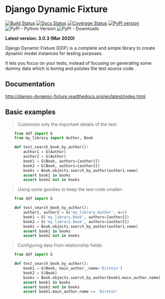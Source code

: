 Django Dynamic Fixture
======================

[![Build Status](https://travis-ci.org/paulocheque/django-dynamic-fixture.svg?branch=master)](https://travis-ci.org/paulocheque/django-dynamic-fixture)
[![Docs Status](https://readthedocs.org/projects/django-dynamic-fixture/badge/?version=latest)](http://django-dynamic-fixture.readthedocs.org/en/latest/index.html)
[![Coverage Status](https://coveralls.io/repos/paulocheque/django-dynamic-fixture/badge.svg?branch=master)](https://coveralls.io/r/paulocheque/django-dynamic-fixture?branch=master)
[![PyPI version](https://badge.fury.io/py/django-dynamic-fixture.svg)](https://badge.fury.io/py/django-dynamic-fixture)
![PyPI - Python Version](https://img.shields.io/pypi/pyversions/django-dynamic-fixture)
![PyPI - Downloads](https://img.shields.io/pypi/dm/django-dynamic-fixture)

**Latest version: 3.0.3 (Mar 2020)**

Django Dynamic Fixture (DDF) is a complete and simple library to create dynamic model instances for testing purposes.

It lets you focus on your tests, instead of focusing on generating some dummy data which is boring and polutes the test source code.

Documentation
-------------

http://django-dynamic-fixture.readthedocs.org/en/latest/index.html


Basic examples
--------------

> Customize only the important details of the test:

```python
    from ddf import G
    from my_library import Author, Book

    def test_search_book_by_author():
        author1 = G(Author)
        author2 = G(Author)
        book1 = G(Book, authors=[author1])
        book2 = G(Book, authors=[author2])
        books = Book.objects.search_by_author(author1.name)
        assert book1 in books
        assert book2 not in books
```

> Using some goodies to keep the test code smaller:

```python
    from ddf import G

    def test_search_book_by_author():
        author1, author2 = G('my_library.Author', n=2)
        book1 = G('my_library.Book', authors=[author1])
        book2 = G('my_library.Book', authors=[author2])
        books = Book.objects.search_by_author(author1.name)
        assert book1 in books
        assert book2 not in books
```

> Configuring data from relationship fields:

```python
    from ddf import G

    def test_search_book_by_author():
        book1 = G(Book, main_author__name='Eistein')
        book2 = G(Book)
        books = Book.objects.search_by_author(book1.main_author.name)
        assert book1 in books
        assert book2 not in books
        assert book1.main_author.name == 'Eistein'
```
